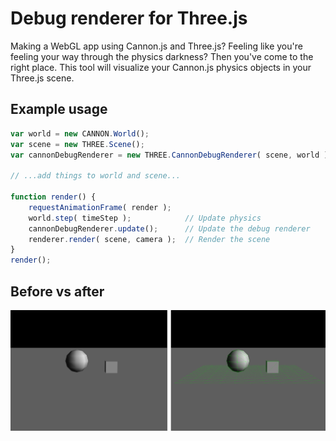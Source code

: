 # Debug renderer for Three.js

Making a WebGL app using Cannon.js and Three.js? Feeling like you're feeling your way through the physics darkness? Then you've come to the right place. This tool will visualize your Cannon.js physics objects in your Three.js scene.

## Example usage
```js
var world = new CANNON.World();
var scene = new THREE.Scene();
var cannonDebugRenderer = new THREE.CannonDebugRenderer( scene, world );

// ...add things to world and scene...

function render() {
    requestAnimationFrame( render );
    world.step( timeStep );            // Update physics
    cannonDebugRenderer.update();      // Update the debug renderer
    renderer.render( scene, camera );  // Render the scene
}
render();
```

## Before vs after

![Before and after](before-after.png)